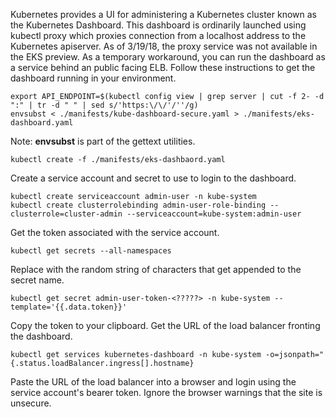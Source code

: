 Kubernetes provides a UI for administering a Kubernetes cluster known as the Kubernetes Dashboard.  This dashboard is ordinarily launched using kubectl proxy which proxies connection from a localhost address to the Kubernetes apiserver.  As of 3/19/18, the proxy service was not available in the EKS preview.  As a temporary workaround, you can run the dashboard as a service behind an public facing ELB.  Follow these instructions to get the dashboard running in your environment. 

```
export API_ENDPOINT=$(kubectl config view | grep server | cut -f 2- -d ":" | tr -d " " | sed s/'https:\/\/'/''/g)
envsubst < ./manifests/kube-dashboard-secure.yaml > ./manifests/eks-dashboard.yaml
```

Note: **envsubst** is part of the gettext utilities.

```
kubectl create -f ./manifests/eks-dashbaord.yaml
```

Create a service account and secret to use to login to the dashboard.

```
kubectl create serviceaccount admin-user -n kube-system
kubectl create clusterrolebinding admin-user-role-binding --clusterrole=cluster-admin --serviceaccount=kube-system:admin-user
```

Get the token associated with the service account.

```
kubectl get secrets --all-namespaces
```

Replace <?????> with the random string of characters that get appended to the secret name.

```
kubectl get secret admin-user-token-<?????> -n kube-system --template='{{.data.token}}'
```

Copy the token to your clipboard.  Get the URL of the load balancer fronting the dashboard. 

```
kubectl get services kubernetes-dashboard -n kube-system -o=jsonpath="{.status.loadBalancer.ingress[].hostname}
```

Paste the URL of the load balancer into a browser and login using the service account's bearer token.  Ignore the browser warnings that the site is unsecure. 

